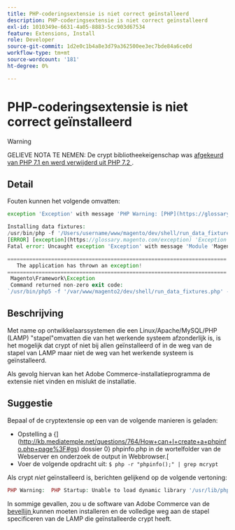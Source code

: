 ```yaml
---
title: PHP-coderingsextensie is niet correct geïnstalleerd
description: PHP-coderingsextensie is niet correct geïnstalleerd
exl-id: 1010349e-6631-4a05-8883-5cc903d67534
feature: Extensions, Install
role: Developer
source-git-commit: 1d2e0c1b4a8e3d79a362500ee3ec7bde84a6ce0d
workflow-type: tm+mt
source-wordcount: '181'
ht-degree: 0%

---
```


# PHP-coderingsextensie is niet correct geïnstalleerd

>[!WARNING]
>
>GELIEVE NOTA TE NEMEN: De crypt bibliotheekeigenschap was [ afgekeurd van PHP 7.1 en werd verwijderd uit PHP 7.2 ](https://www.php.net/manual/en/intro.mcrypt.php).

## Detail

Fouten kunnen het volgende omvatten:

```php
exception 'Exception' with message 'PHP Warning: [PHP](https://glossary.magento.com/php) Startup: Unable to load dynamic [library](https://glossary.magento.com/library) '/usr/lib/php5/20121212/mcrypt.so' - /usr/lib/php5/20121212/mcrypt.so: cannot open shared object file: No such file or directory
```

```php
Installing data fixtures:
/usr/bin/php -f '/Users/username/www/magento/dev/shell/run_data_fixtures.php' -- --bootstrap='MAGE_DIRS[base][path]=/Users/username/www/magento' 2>&1
[ERROR] [exception](https://glossary.magento.com/exception) 'Exception' with message '
Fatal error: Uncaught exception 'Exception' with message 'Module 'Magento_Core' depends on 'mcrypt' PHP [extension](https://glossary.magento.com/extension) that is not loaded.'
```

```php
======================================================================
   The application has thrown an exception!
======================================================================
 Magento\Framework\Exception
 Command returned non-zero exit code:
`/usr/bin/php5 -f '/var/www/magento2/dev/shell/run_data_fixtures.php' -- --bootstrap='MAGE_DIRS[base][path]=/var/www/magento2' 2>&1`
```

## Beschrijving

Met name op ontwikkelaarssystemen die een Linux/Apache/MySQL/PHP (LAMP) &quot;stapel&quot;omvatten die van het werkende systeem afzonderlijk is, is het mogelijk dat crypt of niet bij allen geïnstalleerd of in de weg van de stapel van LAMP maar niet de weg van het werkende systeem is geïnstalleerd.

Als gevolg hiervan kan het Adobe Commerce-installatieprogramma de extensie niet vinden en mislukt de installatie.

## Suggestie

Bepaal of de cryptextensie op een van de volgende manieren is geladen:

* Opstelling a {](http://kb.mediatemple.net/questions/764/How+can+I+create+a+phpinfo.php+page%3F#gs) dossier 0} phpinfo.php in de wortelfolder van de Webserver en onderzoek de output in Webbrowser.[
* Voer de volgende opdracht uit:    `$ php -r "phpinfo();" | grep mcrypt`

Als crypt *niet* geïnstalleerd is, berichten gelijkend op de volgende vertoning:

```php
PHP Warning:  PHP Startup: Unable to load dynamic library '/usr/lib/php5/20121212/mcrypt.so' - /usr/lib/php5/20121212/mcrypt.so: cannot open shared object file: No such file or directory in Unknown on line 0
```

In sommige gevallen, zou u de software van Adobe Commerce van de [ bevellijn ](https://devdocs.magento.com/guides/v2.3/install-gde/install/cli/install-cli.html) kunnen moeten installeren en de volledige weg aan de stapel specificeren van de LAMP die geïnstalleerde crypt heeft.

